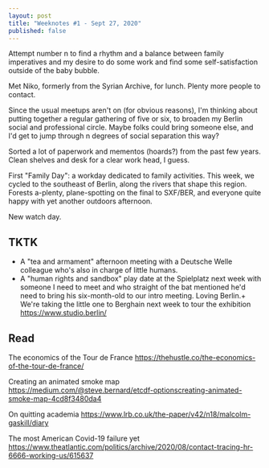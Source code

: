 ```yaml
---
layout: post
title: "Weeknotes #1 - Sept 27, 2020"
published: false
---
```



Attempt number n to find a rhythm and a balance between family imperatives and my desire to do some work and find some self-satisfaction outside of the baby bubble.

Met Niko, formerly from the Syrian Archive, for lunch. Plenty more people to contact.

Since the usual meetups aren't on (for obvious reasons), I'm thinking about putting together a regular gathering of five or six, to broaden my Berlin social and professional circle. Maybe folks could bring someone else, and I'd get to jump through <span class="underline">n</span> degrees of social separation this way?

Sorted a lot of paperwork and mementos (hoards?) from the past few years. Clean shelves and desk for a clear work head, I guess.

First "Family Day": a workday dedicated to family activities. This week, we cycled to the southeast of Berlin, along the rivers that shape this region. Forests a-plenty, plane-spotting on the final to SXF/BER, and everyone quite happy with yet another outdoors afternoon.

New watch day.


<a id="org7c09c9b"></a>

## TKTK

-   A "tea and armament" afternoon meeting with a Deutsche Welle colleague who's also in charge of little humans.
-   A "human rights and sandbox" play date at the Spielplatz next week with someone I need to meet and who straight of the bat mentioned he'd need to bring his six-month-old to our intro meeting. Loving Berlin.+ We're taking the little one to Berghain next week to tour the exhibition <https://www.studio.berlin/>


<a id="orgd56168a"></a>

## Read

The economics of the Tour de France
<https://thehustle.co/the-economics-of-the-tour-de-france/>

Creating an animated smoke map
<https://medium.com/@steve.bernard/etcdf-optionscreating-animated-smoke-map-4cd8f3480da4>

On quitting academia
<https://www.lrb.co.uk/the-paper/v42/n18/malcolm-gaskill/diary>

The most American Covid-19 failure yet
<https://www.theatlantic.com/politics/archive/2020/08/contact-tracing-hr-6666-working-us/615637>